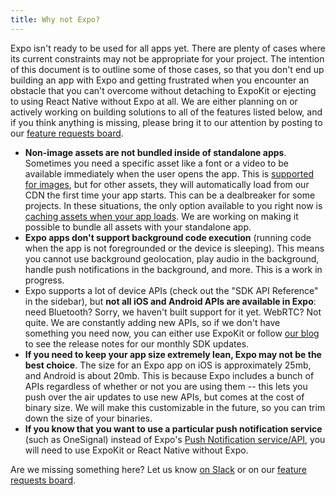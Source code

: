 ```yaml
---
title: Why not Expo?
---
```


Expo isn't ready to be used for all apps yet. There are plenty of cases where its current constraints may not be appropriate for your project. The intention of this document is to outline some of those cases, so that you don't end up building an app with Expo and getting frustrated when you encounter an obstacle that you can't overcome without detaching to ExpoKit or ejecting to using React Native without Expo at all. We are either planning on or actively working on building solutions to all of the features listed below, and if you think anything is missing, please bring it to our attention by posting to our [feature requests board](https://expo.canny.io/feature-requests).

- **Non-image assets are not bundled inside of standalone apps**. Sometimes you need a specific asset like a font or a video to be available immediately when the user opens the app. This is [supported for images](../../guides/offline-support/#bundle-your-images-inside-your-standalone-binary), but for other assets, they will automatically load from our CDN the first time your app starts. This can be a dealbreaker for some projects. In these situations, the only option available to you right now is [caching assets when your app loads](../../guides/preloading-and-caching-assets/). We are working on making it possible to bundle all assets with your standalone app.
- **Expo apps don't support background code execution** (running code when the app is not foregrounded or the device is sleeping). This means you cannot use background geolocation, play audio in the background, handle push notifications in the background, and more. This is a work in progress.
- Expo supports a lot of device APIs (check out the "SDK API Reference" in the sidebar), but **not all iOS and Android APIs are available in Expo**: need Bluetooth? Sorry, we haven't built support for it yet. WebRTC? Not quite. We are constantly adding new APIs, so if we don't have something you need now, you can either use ExpoKit or follow [our blog](https://blog.expo.io) to see the release notes for our monthly SDK updates.
- **If you need to keep your app size extremely lean, Expo may not be the best choice**. The size for an Expo app on iOS is approximately 25mb, and Android is about 20mb. This is because Expo includes a bunch of APIs regardless of whether or not you are using them -- this lets you push over the air updates to use new APIs, but comes at the cost of binary size. We will make this customizable in the future, so you can trim down the size of your binaries.
- **If you know that you want to use a particular push notification service** (such as OneSignal) instead of Expo's [Push Notification service/API](../../guides/push-notifications/), you will need to use ExpoKit or React Native without Expo.

Are we missing something here? Let us know [on Slack](http://slack.expo.io/) or on our [feature requests board](https://expo.canny.io/feature-requests).
